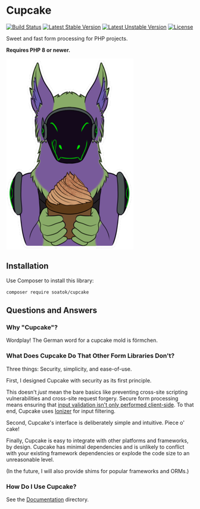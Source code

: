 # Cupcake

[![Build Status](https://github.com/soatok/cupcake/actions/workflows/ci.yml/badge.svg)](https://github.com/soatok/cupcake/actions)
[![Latest Stable Version](https://poser.pugx.org/soatok/cupcake/v/stable)](https://packagist.org/packages/soatok/cupcake)
[![Latest Unstable Version](https://poser.pugx.org/soatok/cupcake/v/unstable)](https://packagist.org/packages/soatok/cupcake)
[![License](https://poser.pugx.org/soatok/cupcake/license)](https://packagist.org/packages/soatok/cupcake)

Sweet and fast form processing for PHP projects.

**Requires PHP 8 or newer.**

![Cupcake](docs/Neophyte/Cupcake.png)

## Installation

Use Composer to install this library:

```terminal
composer require soatok/cupcake
```

## Questions and Answers

### Why "Cupcake"?

Wordplay! The German word for a cupcake mold is förmchen.

### What Does Cupcake Do That Other Form Libraries Don't?

Three things: Security, simplicity, and ease-of-use. 

First, I designed Cupcake with security as its first principle.

This doesn't *just* mean the bare basics like preventing cross-site scripting
vulnerabilities and cross-site request forgery. Secure form processing means ensuring that [input validation isn't only performed client-side](https://soatok.blog/2020/04/27/why-server-side-input-validation-matters/).
To that end, Cupcake uses [Ionizer](https://github.com/paragonie/ionizer) for input filtering.

Second, Cupcake's interface is deliberately simple and intuitive. Piece o' cake!

Finally, Cupcake is easy to integrate with other platforms and frameworks,
by design. Cupcake has minimal dependencies and is unlikely to conflict with
your existing framework dependencies or explode the code size to an unreasonable
level.

(In the future, I will also provide shims for popular frameworks and ORMs.)

### How Do I Use Cupcake?

See the [Documentation](docs) directory.
